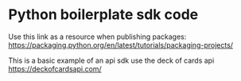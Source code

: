 # Python boilerplate sdk code

Use this link as a resource when publishing packages:
https://packaging.python.org/en/latest/tutorials/packaging-projects/

This is a basic example of an api sdk use the deck of cards api
https://deckofcardsapi.com/

